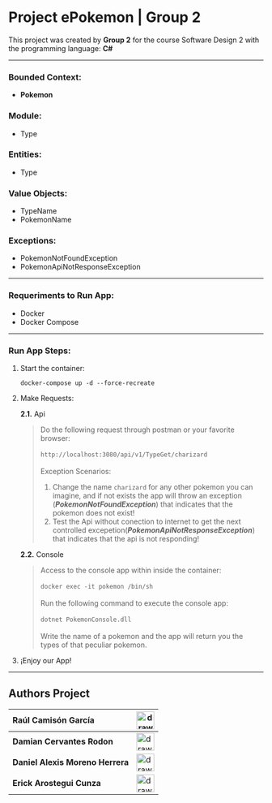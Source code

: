# Project ePokemon | Group 2 

This project was created by **Group 2** for the course Software Design 2 with the programming language: **C#**

---

### Bounded Context: 

* **Pokemon**

### Module: 

* Type

### Entities:

* Type

### Value Objects:

* TypeName
* PokemonName

### Exceptions:

* PokemonNotFoundException
* PokemonApiNotResponseException


---

### Requeriments to Run App:

- Docker
- Docker Compose
  
---

### Run App Steps:

1. Start the container:

    `docker-compose up -d --force-recreate`

2. Make Requests:
   
    **2.1.** Api

    > Do the following request through postman or your favorite browser: <br><br>
    > `http://localhost:3080/api/v1/TypeGet/charizard` <br><br>
    > Exception Scenarios: <br>
    > 1. Change the name `charizard` for any other pokemon you can imagine, and if not exists the app will throw an exception (***PokemonNotFoundException***) that indicates that the pokemon does not exist!
    > 2. Test the Api without conection to internet to get the next controlled excepetion(***PokemonApiNotResponseException***) that indicates that the api is not responding!

     **2.2.** Console

    > Access to the console app within inside the container:<br><br>
    > `docker exec -it pokemon /bin/sh`<br><br>
    > Run the following command to execute the console app:<br><br>
    > `dotnet PokemonConsole.dll`<br><br>
    > Write the name of a pokemon and the app will return you the types of that peculiar pokemon.

3. ¡Enjoy our App!

---

## Authors Project

| **Raúl Camisón García**  | <img src="https://estudy.salle.url.edu/fotos2/eac/raul.camison.jpg" alt="drawing" width="35"/>  |
| :-----------                        | ----------- |
| **Damian Cervantes Rodon** | <img src="https://estudy.salle.url.edu/fotos2/eac/damian.cervantes.jpg" alt="drawing" width="35"/>  |
| **Daniel Alexis Moreno Herrera**  | <img src="https://avatars.githubusercontent.com/u/25211032?v=4" alt="drawing" width="35"/>   |
| **Erick Arostegui Cunza** | <img src="https://avatars.githubusercontent.com/u/13504293?v=4" alt="drawing" width="35"/> |